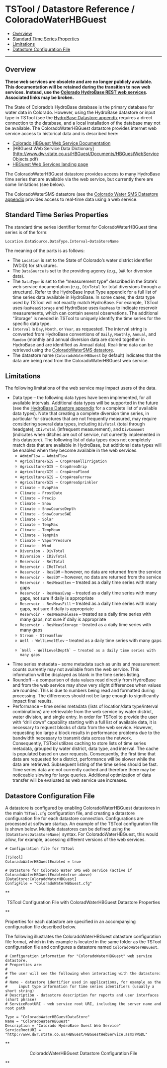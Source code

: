 # TSTool / Datastore Reference / ColoradoWaterHBGuest #

*   [Overview](#overview)
*   [Standard Time Series Properties](#standard-time-series-properties)
*   [Limitations](#limitations)
*   [Datastore Configuration File](#datastore-configuration-file)

--------------------

## Overview ##

**These web services are obsolete and are no longer publicly available.
This documentation will be retained during the transition to new web services.
Instead, use the [Colorado HydroBase REST web services](../ColoradoHydroBaseRest/ColoradoHydroBaseRest.md).
Associated links may be broken.**

The State of Colorado’s HydroBase database is the primary database for water data in Colorado.
However, using the HydroBase datastore or input type in TSTool (see the [HydroBase Datastore appendix](../CO-HydroBase/CO-HydroBase.md)
requires a direct connection to the database,
and a local installation of the database may not be available.
The ColoradoWaterHBGuest datastore provides internet web service access to historical data and is described here:

*   [Colorado HBGuest Web Service Documentation](http://www.dwr.state.co.us/HBGuest/Documents/ColoradoHBGuestWebService.pdf)
*   [HBGuest Web Service Data Dictionary](http://www.dwr.state.co.us/HBGuest/Documents/HBGuestWebService Objects.pdf)
*   [HBGuest Web Services landing page](http://www.dwr.state.co.us/HBGuest/default.aspx)

The ColoradoWaterHBGuest datastore provides access to many HydroBase time series
that are available via the web service, but currently there are some limitations (see below).

The ColoradoWaterSMS datastore (see the [Colorado Water SMS Datastore appendix](../ColoradoWaterSMS/ColoradoWaterSMS.md)
provides access to real-time data using a web service.

## Standard Time Series Properties ##

The standard time series identifier format for ColoradoWaterHBGuest time series is of the form:

```
Location.DataSource.DataType.Interval~DataStoreName
```

The meaning of the parts is as follows:

*   The `Location` is set to the State of Colorado’s water district identifier (WDID) for structures.
*   The `DataSource` is set to the providing agency (e.g., `DWR` for diversion data).
*   The `DataType` is set to the “measurement type” described in the State’s web service
    documentation (e.g., `DivTotal` for total diversions through a structure).
    Refer to the HydroBase Input Type appendix for a full list of time series data available in HydroBase.
    In some cases, the data type used by TSTool will not exactly match HydroBase.
    For example, TSTool uses `ResMeasStorage` and HydroBase uses `ResMeas` to indicate reservoir measurements,
    which can contain several observations.
    The additional “Storage” is needed in TSTool to uniquely identify the time series for the specific data type.
*   `Interval` is `Day`, `Month`, or `Year`, as requested.
    The interval string is converted from HydroBase conventions of `Daily`, `Monthly`, `Annual`,
    and `Random` (monthly and annual diversion data are stored together in HydroBase and are identified as Annual data).
    Real-time data can be retrieved using the [ColoradoWaterSMS datastore](../ColoradoWaterSMS/ColoradoWaterSMS.md).
*   The datastore name (`ColoradoWaterHBGuest` by default) indicates that the data
    are being read from the ColoradoWaterHBGuest web service.

## Limitations ##

The following limitations of the web service may impact users of the data.

*   Data type – the following data types have been implemented, for all available intervals.
    Additional data types will be supported in the future (see the
    [HydroBase Datastore appendix](../CO-HydroBase/CO-HydroBase.md)
    for a complete list of available data types).
    Note that creating a complete diversion time series,
    in particular for structures that are not frequently measured,
    may require considering several data types, including `DivTotal` (total through headgate),
    `IDivTotal` (infrequent measurement), and `DivComment` (indicates when ditches are out of service,
    not currently implemented in this datastore).
    The following list of data types does not completely match data that are available in HydroBase,
    but additional data types will be enabled when they become available in the web services.
    +   `AdminFlow – AdminFlow`
    +   `Agriculture/GIS – CropAreaAllIrrigation`
    +   `Agriculture/GIS – CropAreaDrip`
    +   `Agriculture/GIS – CropAreaFlood`
    +   `Agriculture/GIS – CropAreaFurrow`
    +   `Agriculture/GIS – CropAreaSprinkler`
    +   `Climate – EvapPan`
    +   `Climate – FrostDate`
    +   `Climate – Precip`
    +   `Climate – Snow`
    +   `Climate – SnowCourseDepth`
    +   `Climate - SnowCourseSWE`
    +   `Climate - Solar`
    +   `Climate – TempMax`
    +   `Climate – TempMean`
    +   `Climate - TempMin`
    +   `Climate – VaporPressure`
    +   `Climate - Wind`
    +   `Diversion - DivTotal`
    +   `Diversion - IDivTotal`
    +   `Reservoir - RelTotal`
    +   `Reservoir - IRelTotal`
    +   `Reservoir - ResEOM` – however, no data are returned from the service
    +   `Reservoir - ResEOY` – however, no data are returned from the service
    +   `Reservoir - ResMeasElev` – treated as a daily time series with many gaps
    +   `Reservoir - ResMeasEvap` – treated as a daily time series with many gaps, not sure if daily is appropriate
    +   `Reservoir - ResMeasFill` – treated as a daily time series with many gaps, not sure if daily is appropriate
    +   `Reservoir - ResMeasRelease` – treated as a daily time series with many gaps, not sure if daily is appropriate
    +   `Reservoir - ResMeasStorage` – treated as a daily time series with many gaps
    +   `Stream - Streamflow`
    +   `Well - WellLevelElev` – treated as a daily time series with many gaps
    +     `Well - WellLevelDepth` – treated as a daily time series with many gaps
*   Time series metadata – some metadata such as units and measurement counts
    currently may not available from the web service.
    This information will be displayed as blank in the time series listing.
*   Roundoff – a comparison of data values read directly from HydroBase and from the web
    service may show very slight differences when values are rounded.
    This is due to numbers being read and formatted during processing.  The differences should not be large enough to significantly impact final results.
*   Performance – time series metadata (lists of location/data type/interval combinations)
    are retrievable from the web service by water district, water division, and single entry.
    In order for TSTool to provide the user with “drill down”
    capability starting with a full list of available data,
    it is necessary to request blocks of data from the web service.
    However, requesting too large a block results in performance problems
    due to the bandwidth necessary to transmit data across the network.
    Consequently, TSTool utilizes caching to store lists of time series metadata,
    grouped by water district, data type, and interval. The cache is populated based on user requests.
    Consequently, the first time that data are requested for a district,
    performance will be slower while the data are retrieved.
    Subsequent listing of the time series should be fast.
    Time series data are not currently cached and therefore there may be noticeable slowing for large queries.
    Additional optimization of data transfer will be evaluated as web service use increases.

## Datastore Configuration File ##

A datastore is configured by enabling ColoradoWaterHBGuest datastores in the main `TSTool.cfg` configuration file,
and creating a datastore configuration file for each datastore connection.
Configurations are processed at software startup.
An example of the TSTool configuration file is shown below.
Multiple datastores can be defined using the `[DataStore:DataStoreName]` syntax.
For ColoradoWaterHBGuest, this would allow, for example, accessing different versions of the web services.

```
# Configuration file for TSTool

[TSTool]
ColoradoWaterHBGuestEnabled = true

# Datastore for Colorado Water SMS web service (active if ColoradoWaterHBGuestEnabled=true above)
[DataStore:ColoradoWaterHBGuest]
ConfigFile = "ColoradoWaterHBGuest.cfg"
```

**<p style="text-align: center;">
TSTool Configuration File with ColoradWaterHBGuest Datastore Properties
</p>**

Properties for each datastore are specified in an accompanying configuration file described below.

The following illustrates the ColoradoWaterHBGuest datastore configuration file format,
which in this example is located in the same folder as the TSTool
configuration file and configures a datastore named `ColoradoWaterHBGuest`.

```
# Configuration information for "ColoradoWaterHBGuest" web service datastore.
# Properties are:
#
# The user will see the following when interacting with the datastore:
#
# Name - datastore identifier used in applications, for example as the
#     input type information for time series identifiers (usually a short string)
# Description - datastore description for reports and user interfaces (short phrase)
# ServiceRootURI - web service root URI, including the server name and root path

Type = "ColoradoWaterHBGuestDataStore"
Name = "ColoradoWaterHBGuest"
Description = "Colorado HydroBase Guest Web Service"
ServiceRootURI = "http://www.dwr.state.co.us/HBGuest/HBGuestWebService.asmx?WSDL"
```

**<p style="text-align: center;">
ColoradoWaterHBGuest Datastore Configuration File
</p>**
